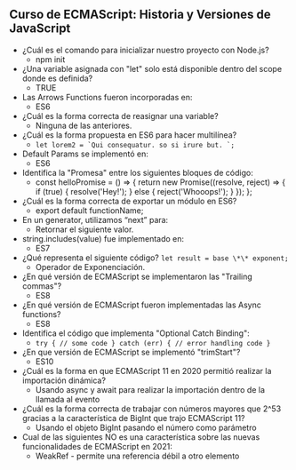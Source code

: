 ## Curso de ECMAScript: Historia y Versiones de JavaScript

- ¿Cuál es el comando para inicializar nuestro proyecto con Node.js?
    - npm init
- ¿Una variable asignada con "let" solo está disponible dentro del scope donde es definida?
    - TRUE
- Las Arrows Functions fueron incorporadas en:
    - ES6
- ¿Cuál es la forma correcta de reasignar una variable?
    - Ninguna de las anteriores.
- ¿Cuál es la forma propuesta en ES6 para hacer multilínea?
    - ```let lorem2 = `Qui consequatur. so si irure but. `;```
- Default Params se implementó en:
    - ES6
- Identifica la "Promesa" entre los siguientes bloques de código:
    - const helloPromise = () => { return new Promise((resolve, reject) => { if (true) { resolve('Hey!'); } else { reject('Whooops!'); } }); };
- ¿Cuál es la forma correcta de exportar un módulo en ES6?
    - export default functionName;
- En un generator, utilizamos “next” para:
    - Retornar el siguiente valor.
- string.includes(value) fue implementado en:
    - ES7
- ¿Qué representa el siguiente código?
  ```let result = base \*\* exponent;```
    - Operador de Exponenciación.
- ¿En qué versión de ECMAScript se implementaron las "Trailing commas"?
    -   ES8
- ¿En qué versión de ECMAScript fueron implementadas las Async functions?
    -   ES8
- Identifica el código que implementa "Optional Catch Binding":
    -   ```try { // some code } catch (err) { // error handling code }```
- ¿En que versión de ECMAScript se implementó "trimStart"?
    -   ES10
- ¿Cuál es la forma en que ECMAScript 11 en 2020 permitió realizar la importación dinámica?
    -   Usando async y await para realizar la importación dentro de la llamada al evento
- ¿Cuál es la forma correcta de trabajar con números mayores que 2^53 gracias a la característica de BigInt que trajo ECMAScript 11?
    -   Usando el objeto BigInt pasando el número como parámetro
- Cual de las siguientes NO es una característica sobre las nuevas funcionalidades de ECMAScript en 2021:
    -   WeakRef - permite una referencia débil a otro elemento
